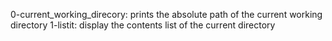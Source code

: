 0-current_working_direcory: prints the absolute path of the current working directory
1-listit: display the contents list of the current directory
